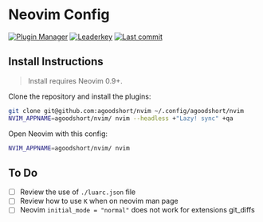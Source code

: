 # Neovim Config

[![Plugin Manager](https://dotfyle.com/agoodshort/nvim/badges/plugin-manager?style=flat)](https://dotfyle.com/agoodshort/nvim)
[![Leaderkey](https://dotfyle.com/agoodshort/nvim/badges/leaderkey?style=flat)](https://dotfyle.com/agoodshort/nvim)
[![Last commit](https://img.shields.io/github/last-commit/agoodshort/nvim?style=flat)](https://github.com/agoodshort/nvim/commits/master)

## Install Instructions

> Install requires Neovim 0.9+.

Clone the repository and install the plugins:

```sh
git clone git@github.com:agoodshort/nvim ~/.config/agoodshort/nvim
NVIM_APPNAME=agoodshort/nvim/ nvim --headless +"Lazy! sync" +qa
```

Open Neovim with this config:

```sh
NVIM_APPNAME=agoodshort/nvim/ nvim
```

## To Do

- [ ] Review the use of `./luarc.json` file
- [ ] Review how to use `K` when on neovim man page
- [ ] Neovim `initial_mode = "normal"` does not work for extensions git_diffs
